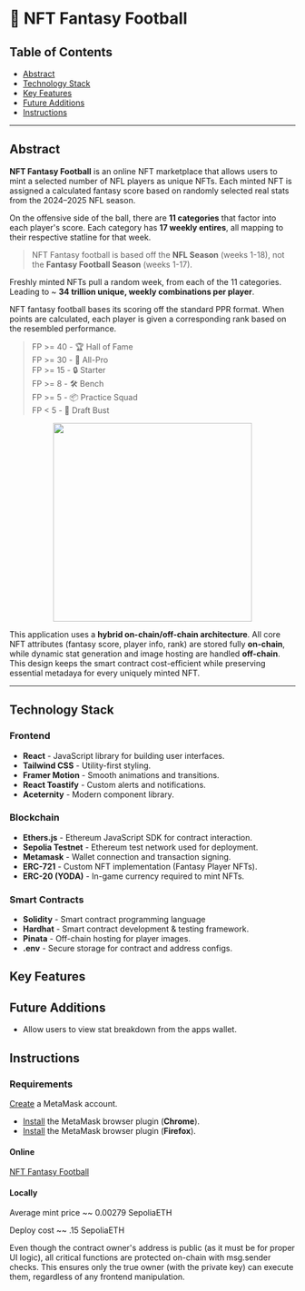 # 🏈 NFT Fantasy Football   

## Table of Contents

- [Abstract](#Abstract)   
- [Technology Stack](#Technology-Stack)   
- [Key Features](#Key-Features)   
- [Future Additions](#Future-Additions)   
- [Instructions](#Instructions)   

---


## Abstract

**NFT Fantasy Football** is an online NFT marketplace that allows users to mint a selected number of NFL players as unique NFTs. Each minted NFT is assigned a calculated fantasy score based on randomly selected real stats from the 2024–2025 NFL season.

On the offensive side of the ball, there are **11 categories** that factor into each player's score. Each category has **17 weekly entires**, all mapping to their respective statline for that week.   

> NFT Fantasy football is based off the **NFL Season** (weeks 1-18), not the **Fantasy Football Season** (weeks 1-17).   

Freshly minted NFTs pull a random week, from each of the 11 categories. Leading to ~ **34 trillion unique, weekly combinations per player**.   

NFT fantasy football bases its scoring off the standard PPR format. When points are calculated, each player is given a corresponding rank based on the resembled performance.   

>  FP >= 40 - 🏆 Hall of Fame  
>  FP >= 30 - 💪 All-Pro  
>  FP >= 15 - 🔒 Starter  
>  FP >= 8 - 🛠️ Bench  
>  FP >= 5  - 📦 Practice Squad  
>  FP < 5 - 🧢 Draft Bust  

<p align="center">
    <img src="https://files.catbox.moe/x56orl.gif" width="350"  />
</p>

This application uses a **hybrid on-chain/off-chain architecture**. All core NFT attributes (fantasy score, player info, rank) are stored fully **on-chain**, while dynamic stat generation and image hosting are handled **off-chain**. This design keeps the smart contract cost-efficient while preserving essential metadaya for every uniquely minted NFT.

---

## Technology Stack   

### Frontend

- **React** - JavaScript library for building user interfaces.    
- **Tailwind CSS** - Utility-first styling.   
- **Framer Motion** - Smooth animations and transitions.     
- **React Toastify** - Custom alerts and notifications.   
- **Aceternity** - Modern component library.   

### Blockchain

- **Ethers.js** - Ethereum JavaScript SDK for contract interaction.     
- **Sepolia Testnet** - Ethereum test network used for deployment.     
- **Metamask** - Wallet connection and transaction signing.    
- **ERC-721** - Custom NFT implementation (Fantasy Player NFTs).   
- **ERC-20 (YODA)** - In-game currency required to mint NFTs.   


### Smart Contracts

- **Solidity** - Smart contract programming language
- **Hardhat** - Smart contract development & testing framework.   
- **Pinata** - Off-chain hosting for player images.   
- **.env** - Secure storage for contract and address configs.    

## Key Features

## Future Additions

- Allow users to view stat breakdown from the apps wallet.

## Instructions   

### Requirements
[Create](https://metamask.io/) a MetaMask account.   
+ [Install](https://chromewebstore.google.com/detail/metamask/nkbihfbeogaeaoehlefnkodbefgpgknn?hl=en) the MetaMask browser plugin (**Chrome**).   
+ [Install](https://addons.mozilla.org/en-US/firefox/addon/ether-metamask/) the MetaMask browser plugin (**Firefox**).   

#### Online
[NFT Fantasy Football](https://wesleycym.github.io/NFT-Fantasy-Football/)  

#### Locally 



Average mint price ~~ 0.00279 SepoliaETH   

Deploy cost ~~ .15 SepoliaETH     

Even though the contract owner's address is public (as it must be for proper UI logic), all critical functions are protected on-chain with msg.sender checks. This ensures only the true owner (with the private key) can execute them, regardless of any frontend manipulation.   
